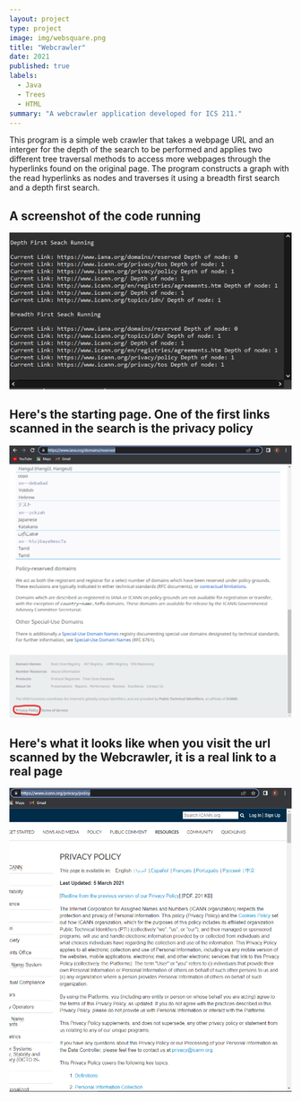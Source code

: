 ```yaml
---
layout: project
type: project
image: img/websquare.png
title: "Webcrawler"
date: 2021
published: true
labels:
  - Java
  - Trees
  - HTML
summary: "A webcrawler application developed for ICS 211."
---
```


This program is a simple web crawler that takes a webpage URL and an interger for the depth of the search to be performed and applies two different tree traversal methods to access more webpages through the hyperlinks found on the original page. The program constructs a graph with the read hyperlinks as nodes and traverses it using a breadth first search and a depth first search. 


## A screenshot of the code running 

<img class="img-fluid" src="../img/crawlrun.png">

## Here's the starting page. One of the first links scanned in the search is the privacy policy

<img class="img-fluid" src="../img/startsc.png">

## Here's what it looks like when you visit the url scanned by the Webcrawler, it is a real link to a real page 

<img class="img-fluid" src="../img/privacysc.png">
